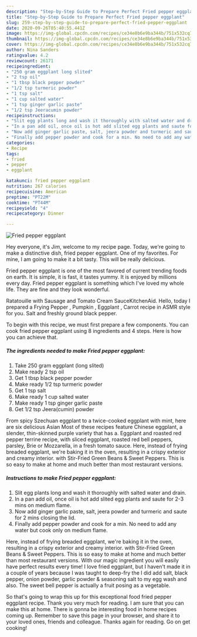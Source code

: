 ```yaml
---
description: "Step-by-Step Guide to Prepare Perfect Fried pepper eggplant"
title: "Step-by-Step Guide to Prepare Perfect Fried pepper eggplant"
slug: 259-step-by-step-guide-to-prepare-perfect-fried-pepper-eggplant
date: 2020-09-26T05:40:55.441Z
image: https://img-global.cpcdn.com/recipes/ce34e8b6e9ba344b/751x532cq70/fried-pepper-eggplant-recipe-main-photo.jpg
thumbnail: https://img-global.cpcdn.com/recipes/ce34e8b6e9ba344b/751x532cq70/fried-pepper-eggplant-recipe-main-photo.jpg
cover: https://img-global.cpcdn.com/recipes/ce34e8b6e9ba344b/751x532cq70/fried-pepper-eggplant-recipe-main-photo.jpg
author: Nina Sanders
ratingvalue: 4.2
reviewcount: 26171
recipeingredient:
- "250 gram eggplant long slited"
- "2 tsp oil"
- "1 tbsp black pepper powder"
- "1/2 tsp turmeric powder"
- "1 tsp salt"
- "1 cup salted water"
- "1 tsp ginger garlic paste"
- "1/2 tsp Jeeracumin powder"
recipeinstructions:
- "Slit egg plants long and wash it thoroughly with salted water and drain."
- "In a pan add oil, once oil is hot add slited egg plants and saute for 2-3 mins on medium flame."
- "Now add ginger garlic paste, salt, jeera powder and turmeric and saute for 2 mins closing the lid."
- "Finally add pepper powder and cook for a min. No need to add any water but cook only on medium flame."
categories:
- Recipe
tags:
- fried
- pepper
- eggplant

katakunci: fried pepper eggplant 
nutrition: 267 calories
recipecuisine: American
preptime: "PT22M"
cooktime: "PT44M"
recipeyield: "4"
recipecategory: Dinner

---
```



![Fried pepper eggplant](https://img-global.cpcdn.com/recipes/ce34e8b6e9ba344b/751x532cq70/fried-pepper-eggplant-recipe-main-photo.jpg)

Hey everyone, it's Jim, welcome to my recipe page. Today, we're going to make a distinctive dish, fried pepper eggplant. One of my favorites. For mine, I am going to make it a bit tasty. This will be really delicious.

Fried pepper eggplant is one of the most favored of current trending foods on earth. It is simple, it is fast, it tastes yummy. It is enjoyed by millions every day. Fried pepper eggplant is something which I've loved my whole life. They are fine and they look wonderful.

Ratatouille with Sausage and Tomato Cream SauceKitchenAid. Hello, today I prepared a Frying Pepper , Pumpkin , Eggplant , Carrot recipe in ASMR style for you. Salt and freshly ground black pepper.


To begin with this recipe, we must first prepare a few components. You can cook fried pepper eggplant using 8 ingredients and 4 steps. Here is how you can achieve that.

<!--inarticleads1-->

##### The ingredients needed to make Fried pepper eggplant:

1. Take 250 gram eggplant (long slited)
1. Make ready 2 tsp oil
1. Get 1 tbsp black pepper powder
1. Make ready 1/2 tsp turmeric powder
1. Get 1 tsp salt
1. Make ready 1 cup salted water
1. Make ready 1 tsp ginger garlic paste
1. Get 1/2 tsp Jeera(cumin) powder


From spicy Szechuan eggplant to a twice-cooked eggplant with mint, here are six delicious Asian Most of these recipes feature Chinese eggplant, a slender, thin-skinned purple variety that has a. Eggplant and roasted red pepper terrine recipe, with sliced eggplant, roasted red bell peppers, parsley, Brie or Mozzarella, in a fresh tomato sauce. Here, instead of frying breaded eggplant, we&#39;re baking it in the oven, resulting in a crispy exterior and creamy interior. with Stir-Fried Green Beans &amp; Sweet Peppers. This is so easy to make at home and much better than most restaurant versions. 

<!--inarticleads2-->

##### Instructions to make Fried pepper eggplant:

1. Slit egg plants long and wash it thoroughly with salted water and drain.
1. In a pan add oil, once oil is hot add slited egg plants and saute for 2-3 mins on medium flame.
1. Now add ginger garlic paste, salt, jeera powder and turmeric and saute for 2 mins closing the lid.
1. Finally add pepper powder and cook for a min. No need to add any water but cook only on medium flame.


Here, instead of frying breaded eggplant, we&#39;re baking it in the oven, resulting in a crispy exterior and creamy interior. with Stir-Fried Green Beans &amp; Sweet Peppers. This is so easy to make at home and much better than most restaurant versions. With our magic ingredient you will easily have perfect results every time! I love fried eggplant, but I haven&#39;t made it in a couple of years because I was taught to deep-fry the I did add salt, black pepper, onion powder, garlic powder &amp; seasoning salt to my egg wash and also. The sweet bell pepper is actually a fruit posing as a vegetable. 

So that's going to wrap this up for this exceptional food fried pepper eggplant recipe. Thank you very much for reading. I am sure that you can make this at home. There is gonna be interesting food in home recipes coming up. Remember to save this page in your browser, and share it to your loved ones, friends and colleague. Thanks again for reading. Go on get cooking!
